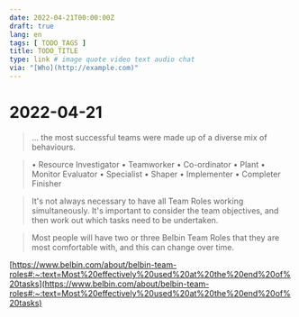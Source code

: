 ```yaml
---
date: 2022-04-21T00:00:00Z
draft: true
lang: en
tags: [ TODO_TAGS ]
title: TODO_TITLE
type: link # image quote video text audio chat
via: "[Who](http://example.com)"
---
```



# 2022-04-21


> … the most successful teams were made up of a diverse mix of behaviours.

> • Resource Investigator
> • Teamworker
> • Co-ordinator
> • Plant
> • Monitor Evaluator
> • Specialist
> • Shaper
> • Implementer
> • Completer Finisher

> It's not always necessary to have all Team Roles working simultaneously. It's important to consider the team objectives, and then work out which tasks need to be undertaken.

> Most people will have two or three Belbin Team Roles that they are most comfortable with, and this can change over time.

[https://www.belbin.com/about/belbin-team-roles#:~:text=Most%20effectively%20used%20at%20the%20end%20of%20tasks](https://www.belbin.com/about/belbin-team-roles#:~:text=Most%20effectively%20used%20at%20the%20end%20of%20tasks)

